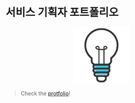 # 서비스 기획자 포트폴리오

<p align="center">
    <img src="/content/assets/images/idea.png" width="150">
</p>

> Check the [protfolio](https://profile.perpling.com)!
